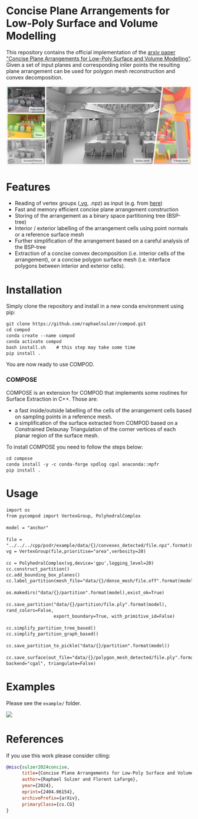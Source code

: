 # Concise Plane Arrangements for Low-Poly Surface and Volume Modelling

[//]: # (One GIF of rotating bunny. Start with point cloud, detect polygons, insert polygon one by one in complex, extract decomposition, )
[//]: # (make it explode, put it back together and show concise surface. )


This repository contains the official implementation of the [arxiv paper "Concise Plane Arrangements for Low-Poly Surface and Volume Modelling"](https://arxiv.org/abs/2404.06154).
Given a set of input planes and corresponding inlier points the resulting plane arrangement can be used for polygon mesh reconstruction and convex decomposition. 

<p float="left">
  <img style="width:800px;" src="./media/teaser.jpg">
</p>


# Features

- Reading of vertex groups ([.vg](https://abspy.readthedocs.io/en/latest/vertexgroup.html), .npz) as input (e.g. from [here](https://github.com/raphaelsulzer/psdr/tree/main))
- Fast and memory efficient concise plane arrangement construction
- Storing of the arrangement as a binary space partitioning tree (BSP-tree)
- Interior / exterior labelling of the arrangement cells using point normals or a reference surface mesh
- Further simplification of the arrangement based on a careful analysis of the BSP-tree 
- Extraction of a concise convex decomposition (i.e. interior cells of the arrangement), or a concise polygon surface mesh (i.e. interface polygons between interior and exterior cells). 

# Installation

Simply clone the repository and install in a new conda environment using pip:

```
git clone https://github.com/raphaelsulzer/compod.git
cd compod
conda create --name compod
conda activate compod
bash install.sh    # this step may take some time
pip install . 
```

You are now ready to use COMPOD.

### COMPOSE

COMPOSE is an extension for COMPOD that implements some routines for Surface Extraction in C++. Those are:
- a fast inside/outside labelling of the cells of the arrangement cells based on sampling points in a reference mesh. 
- a simplification of the surface extracted from COMPOD based on a Constrained Delaunay Triangulation of the corner vertices of each planar region of the surface mesh.

To install COMPOSE you need to follow the steps below:

```
cd compose
conda install -y -c conda-forge spdlog cgal anaconda::mpfr
pip install . 
```




# Usage

```
import os
from pycompod import VertexGroup, PolyhedralComplex

model = "anchor"

file = "../../../cpp/psdr/example/data/{}/convexes_detected/file.npz".format(model)
vg = VertexGroup(file,prioritise="area",verbosity=20)

cc = PolyhedralComplex(vg,device='gpu',logging_level=20)
cc.construct_partition()
cc.add_bounding_box_planes()
cc.label_partition(mesh_file="data/{}/dense_mesh/file.off".format(model),graph_cut=False,type="mesh")

os.makedirs("data/{}/partition".format(model),exist_ok=True)

cc.save_partition("data/{}/partition/file.ply".format(model), rand_colors=False,
                  export_boundary=True, with_primitive_id=False)

cc.simplify_partition_tree_based()
cc.simplify_partition_graph_based()

cc.save_partition_to_pickle("data/{}/partition".format(model))

cc.save_surface(out_file="data/{}/polygon_mesh_detected/file.ply".format(model), backend="cgal", triangulate=False)                          
```

# Examples

Please see the `example/` folder.

<p float="left">
  <img style="width:800px;" src="./media/city.gif">
</p>



# References

If you use this work please consider citing:

```bibtex
@misc{sulzer2024concise,
      title={Concise Plane Arrangements for Low-Poly Surface and Volume Modelling}, 
      author={Raphael Sulzer and Florent Lafarge},
      year={2024},
      eprint={2404.06154},
      archivePrefix={arXiv},
      primaryClass={cs.CG}
}
```
